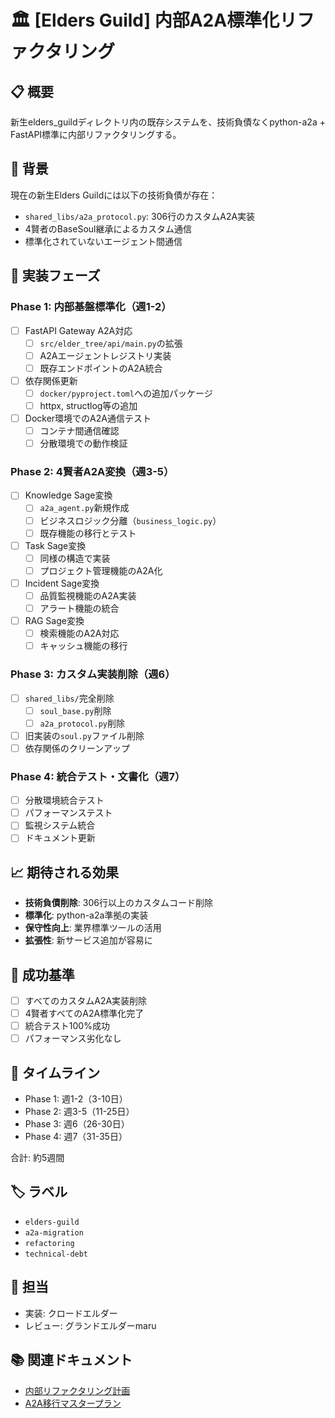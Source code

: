 # 🏛️ [Elders Guild] 内部A2A標準化リファクタリング

## 📋 概要
新生elders_guildディレクトリ内の既存システムを、技術負債なくpython-a2a + FastAPI標準に内部リファクタリングする。

## 🎯 背景
現在の新生Elders Guildには以下の技術負債が存在：
- `shared_libs/a2a_protocol.py`: 306行のカスタムA2A実装
- 4賢者のBaseSoul継承によるカスタム通信
- 標準化されていないエージェント間通信

## 🔧 実装フェーズ

### Phase 1: 内部基盤標準化（週1-2）
- [ ] FastAPI Gateway A2A対応
  - [ ] `src/elder_tree/api/main.py`の拡張
  - [ ] A2Aエージェントレジストリ実装
  - [ ] 既存エンドポイントのA2A統合
- [ ] 依存関係更新
  - [ ] `docker/pyproject.toml`への追加パッケージ
  - [ ] httpx, structlog等の追加
- [ ] Docker環境でのA2A通信テスト
  - [ ] コンテナ間通信確認
  - [ ] 分散環境での動作検証

### Phase 2: 4賢者A2A変換（週3-5）
- [ ] Knowledge Sage変換
  - [ ] `a2a_agent.py`新規作成
  - [ ] ビジネスロジック分離（`business_logic.py`）
  - [ ] 既存機能の移行とテスト
- [ ] Task Sage変換
  - [ ] 同様の構造で実装
  - [ ] プロジェクト管理機能のA2A化
- [ ] Incident Sage変換
  - [ ] 品質監視機能のA2A実装
  - [ ] アラート機能の統合
- [ ] RAG Sage変換
  - [ ] 検索機能のA2A対応
  - [ ] キャッシュ機能の移行

### Phase 3: カスタム実装削除（週6）
- [ ] `shared_libs/`完全削除
  - [ ] `soul_base.py`削除
  - [ ] `a2a_protocol.py`削除
- [ ] 旧実装の`soul.py`ファイル削除
- [ ] 依存関係のクリーンアップ

### Phase 4: 統合テスト・文書化（週7）
- [ ] 分散環境統合テスト
- [ ] パフォーマンステスト
- [ ] 監視システム統合
- [ ] ドキュメント更新

## 📈 期待される効果
- **技術負債削除**: 306行以上のカスタムコード削除
- **標準化**: python-a2a準拠の実装
- **保守性向上**: 業界標準ツールの活用
- **拡張性**: 新サービス追加が容易に

## 🎯 成功基準
- [ ] すべてのカスタムA2A実装削除
- [ ] 4賢者すべてのA2A標準化完了
- [ ] 統合テスト100%成功
- [ ] パフォーマンス劣化なし

## 📅 タイムライン
- Phase 1: 週1-2（3-10日）
- Phase 2: 週3-5（11-25日）
- Phase 3: 週6（26-30日）
- Phase 4: 週7（31-35日）

合計: 約5週間

## 🏷️ ラベル
- `elders-guild`
- `a2a-migration`
- `refactoring`
- `technical-debt`

## 👥 担当
- 実装: クロードエルダー
- レビュー: グランドエルダーmaru

## 📚 関連ドキュメント
- [内部リファクタリング計画](elders_guild/docs/migration/NEW_ELDERS_GUILD_A2A_REFACTORING_PLAN.md)
- [A2A移行マスタープラン](elders_guild/docs/migration/ELDERS_GUILD_A2A_MIGRATION_PLAN.md)